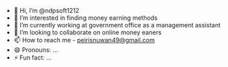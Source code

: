 - 👋 Hi, I’m @ndpsoft1212
- 👀 I’m interested in finding money earning methods 
- 🌱 I’m currently working at government office as a management assistant 
- 💞️ I’m looking to collaborate on online money eaners
- 📫 How to reach me - peirisnuwan49@gmail.com
- 😄 Pronouns: ...
- ⚡ Fun fact: ...

<!---
ndpsoft1212/ndpsoft1212 is a ✨ special ✨ repository because its `README.md` (this file) appears on your GitHub profile.
You can click the Preview link to take a look at your changes.
--->
